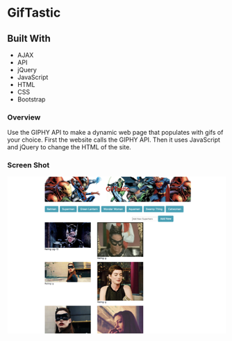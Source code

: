 # GifTastic

## Built With
* AJAX
* API
* jQuery
* JavaScript
* HTML
* CSS
* Bootstrap 

### Overview
Use the GIPHY API to make a dynamic web page that populates with gifs of your choice. First the website calls the GIPHY API. Then it uses JavaScript and jQuery to change the HTML of the site.

### Screen Shot

![GifTastic](/assets/images/giftastic.png)
